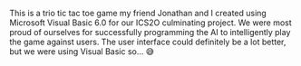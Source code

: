 This is a trio tic tac toe game my friend Jonathan and I created using Microsoft Visual Basic 6.0 for our ICS2O culminating project. We were most proud of ourselves for successfully programming the AI to intelligently play the game against users. The user interface could definitely be a lot better, but we were using Visual Basic so... 😅
